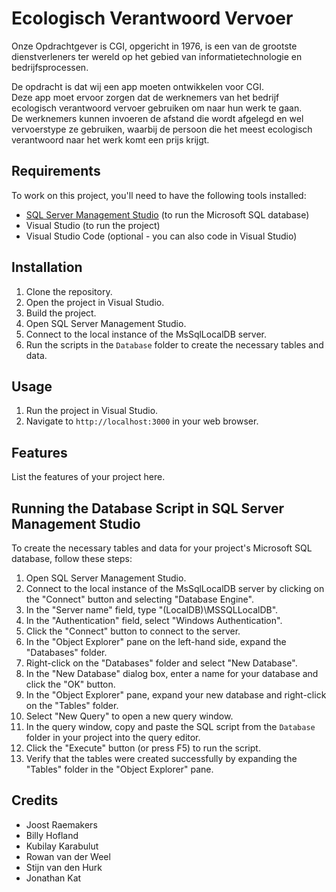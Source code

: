 # Ecologisch Verantwoord Vervoer

Onze Opdrachtgever is CGI, opgericht in 1976, is een van de grootste dienstverleners ter wereld op het gebied van informatietechnologie en bedrijfsprocessen.

De opdracht is dat wij een app moeten ontwikkelen voor CGI.\
Deze app moet ervoor zorgen dat de werknemers van het bedrijf ecologisch verantwoord vervoer gebruiken om naar hun werk te gaan. \
De werknemers kunnen invoeren de afstand die wordt afgelegd en wel vervoerstype ze gebruiken, waarbij de persoon die het meest ecologisch verantwoord naar het werk komt een prijs krijgt.

## Requirements

To work on this project, you'll need to have the following tools installed:

- [SQL Server Management Studio](https://aka.ms/ssmsfullsetup) (to run the Microsoft SQL database)
- Visual Studio (to run the project)
- Visual Studio Code (optional - you can also code in Visual Studio)

## Installation

1. Clone the repository.
2. Open the project in Visual Studio.
3. Build the project.
4. Open SQL Server Management Studio.
5. Connect to the local instance of the MsSqlLocalDB server.
6. Run the scripts in the `Database` folder to create the necessary tables and data.

## Usage

1. Run the project in Visual Studio.
2. Navigate to `http://localhost:3000` in your web browser.

## Features

List the features of your project here.

## Running the Database Script in SQL Server Management Studio

To create the necessary tables and data for your project's Microsoft SQL database, follow these steps:

1. Open SQL Server Management Studio.
2. Connect to the local instance of the MsSqlLocalDB server by clicking on the "Connect" button and selecting "Database Engine".
3. In the "Server name" field, type "(LocalDB)\MSSQLLocalDB".
4. In the "Authentication" field, select "Windows Authentication".
5. Click the "Connect" button to connect to the server.
6. In the "Object Explorer" pane on the left-hand side, expand the "Databases" folder.
7. Right-click on the "Databases" folder and select "New Database".
8. In the "New Database" dialog box, enter a name for your database and click the "OK" button.
9. In the "Object Explorer" pane, expand your new database and right-click on the "Tables" folder.
10. Select "New Query" to open a new query window.
11. In the query window, copy and paste the SQL script from the `Database` folder in your project into the query editor.
12. Click the "Execute" button (or press F5) to run the script.
13. Verify that the tables were created successfully by expanding the "Tables" folder in the "Object Explorer" pane.

## Credits

- Joost Raemakers
- Billy Hofland
- Kubilay Karabulut
- Rowan van der Weel
- Stijn van den Hurk
- Jonathan Kat
